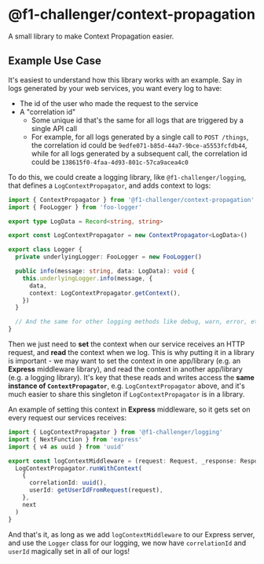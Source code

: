 # @f1-challenger/context-propagation

A small library to make Context Propagation easier.

## Example Use Case

It's easiest to understand how this library works with an example. Say in logs generated by your web services, you want every log to have:

- The id of the user who made the request to the service
- A "correlation id"
  - Some unique id that's the same for all logs that are triggered by a single API call
  - For example, for all logs generated by a single call to `POST /things`, the correlation id could be `9edfe071-b85d-44a7-9bce-a5553fcfdb44`, while for all logs generated by a subsequent call, the correlation id could be `138615f0-4faa-4d93-801c-57ca9acea4c0`

To do this, we could create a logging library, like `@f1-challenger/logging`, that defines a `LogContextPropagator`, and adds context to logs:

```ts
import { ContextPropagator } from '@f1-challenger/context-propagation'
import { FooLogger } from 'foo-logger'

export type LogData = Record<string, string>

export const LogContextPropagator = new ContextPropagator<LogData>()

export class Logger {
  private underlyingLogger: FooLogger = new FooLogger()

  public info(message: string, data: LogData): void {
    this.underlyingLogger.info(message, {
      data,
      context: LogContextPropagator.getContext(),
    })
  }

  // And the same for other logging methods like debug, warn, error, etc.
}
```

Then we just need to **set** the context when our service receives an HTTP request, and **read** the context when we log. This is why putting it in a library is important - we may want to set the context in one app/library (e.g. an **Express** middleware library), and read the context in another app/library (e.g. a logging library). It's key that these reads and writes access the **same instance of `ContextPropagator`**, e.g. `LogContextPropagator` above, and it's much easier to share this singleton if `LogContextPropagator` is in a library.

An example of setting this context in **Express** middleware, so it gets set on every request our services receives:

```ts
import { LogContextPropagator } from '@f1-challenger/logging'
import { NextFunction } from 'express'
import { v4 as uuid } from 'uuid'

export const logContextMiddleware = (request: Request, _response: Response, next: NextFunction): void => {
  LogContextPropagator.runWithContext(
    {
      correlationId: uuid(),
      userId: getUserIdFromRequest(request),
    },
    next
  )
}
```

And that's it, as long as we add `logContextMiddleware` to our Express server, and use the `Logger` class for our logging, we now have `correlationId` and `userId` magically set in all of our logs!
